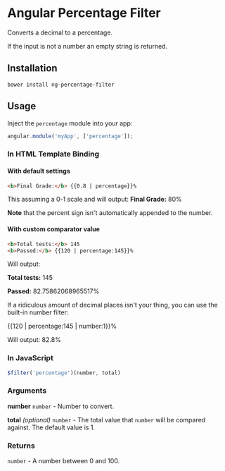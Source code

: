# Angular Percentage Filter

Converts a decimal to a percentage.

If the input is not a number an empty string is returned.

## Installation

```
bower install ng-percentage-filter
```

## Usage

Inject the `percentage` module into your app:

```js
angular.module('myApp', ['percentage']);
```

### In HTML Template Binding

#### With default settings

```html
<b>Final Grade:</b> {{0.8 | percentage}}%
```

This assuming a 0-1 scale and will output: **Final Grade:** 80%

**Note** that the percent sign isn't automatically appended to the number.

#### With custom comparator value

```html
<b>Total tests:</b> 145
<b>Passed:</b> {{120 | percentage:145}}%
```

Will output:

**Total tests:** 145

**Passed:** 82.75862068965517%

If a ridiculous amount of decimal places isn't your thing, you can use the built-in number filter:

{{120 | percentage:145 | number:1}}%

Will output: 82.8%

### In JavaScript

```js
$filter('percentage')(number, total)
```

### Arguments

**number** `number` - Number to convert.

**total** *(optional)* `number` - The total value that `number` will be compared against. The default value is 1.

### Returns

`number` - A number between 0 and 100.
